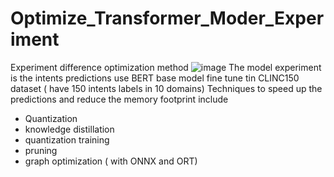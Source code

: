 # Optimize_Transformer_Moder_Experiment
Experiment difference optimization method
![image](https://github.com/Nghiauet/Optimize_Transformer_Moder_Experiment/assets/63385521/dea72c11-c0fc-414e-8189-a84264e3a6e8)
The model experiment is the intents predictions use BERT base model fine tune tin CLINC150 dataset ( have 150 intents labels in 10 domains)
Techniques to speed up the predictions and reduce the memory footprint include
- Quantization
- knowledge distillation
- quantization training
- pruning
- graph optimization ( with ONNX and ORT)
